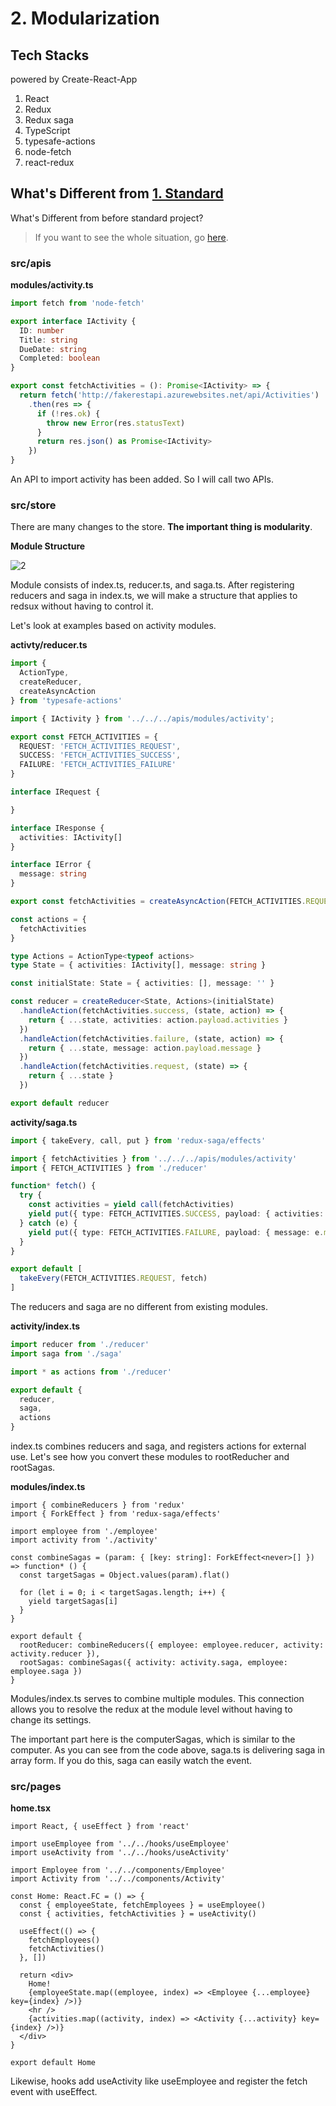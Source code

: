 # 2. Modularization

## Tech Stacks

powered by Create-React-App

1. React
2. Redux
3. Redux saga
4. TypeScript
5. typesafe-actions
6. node-fetch
7. react-redux

## What's Different from [1. Standard](https://github.com/Vallista/Beautiful-React-Redux-Typescript/tree/1.standard)

What's Different from before standard project?

> If you want to see the whole situation, go [here](https://github.com/Vallista/Beautiful-React-Redux-Typescript/tree/1.standard).

### src/apis

**modules/activity.ts**

```ts
import fetch from 'node-fetch'

export interface IActivity {
  ID: number
  Title: string
  DueDate: string
  Completed: boolean
}

export const fetchActivities = (): Promise<IActivity> => {
  return fetch('http://fakerestapi.azurewebsites.net/api/Activities')
    .then(res => {
      if (!res.ok) {
        throw new Error(res.statusText)
      }
      return res.json() as Promise<IActivity>
    })
}

```

An API to import activity has been added. So I will call two APIs.

### src/store

There are many changes to the store. **The important thing is modularity**.

**Module Structure**

![2](https://github.com/Vallista/Beautiful-React-Redux-Typescript/blob/2.modularization/screenshots/1.png?raw=true)

Module consists of index.ts, reducer.ts, and saga.ts. After registering reducers and saga in index.ts, we will make a structure that applies to redsux without having to control it.

Let's look at examples based on activity modules.

**activty/reducer.ts**

```ts
import {
  ActionType,
  createReducer,
  createAsyncAction
} from 'typesafe-actions'

import { IActivity } from '../../../apis/modules/activity';

export const FETCH_ACTIVITIES = {
  REQUEST: 'FETCH_ACTIVITIES_REQUEST',
  SUCCESS: 'FETCH_ACTIVITIES_SUCCESS',
  FAILURE: 'FETCH_ACTIVITIES_FAILURE'
}

interface IRequest {

}

interface IResponse {
  activities: IActivity[]
}

interface IError {
  message: string
}

export const fetchActivities = createAsyncAction(FETCH_ACTIVITIES.REQUEST, FETCH_ACTIVITIES.SUCCESS, FETCH_ACTIVITIES.FAILURE)<IRequest, IResponse, IError>()

const actions = {
  fetchActivities
}

type Actions = ActionType<typeof actions>
type State = { activities: IActivity[], message: string }

const initialState: State = { activities: [], message: '' }

const reducer = createReducer<State, Actions>(initialState)
  .handleAction(fetchActivities.success, (state, action) => {
    return { ...state, activities: action.payload.activities }
  })
  .handleAction(fetchActivities.failure, (state, action) => {
    return { ...state, message: action.payload.message }
  })
  .handleAction(fetchActivities.request, (state) => {
    return { ...state }
  })

export default reducer
```

**activity/saga.ts**

```ts
import { takeEvery, call, put } from 'redux-saga/effects'

import { fetchActivities } from '../../../apis/modules/activity'
import { FETCH_ACTIVITIES } from './reducer'

function* fetch() {
  try {
    const activities = yield call(fetchActivities)
    yield put({ type: FETCH_ACTIVITIES.SUCCESS, payload: { activities: activities } })
  } catch (e) {
    yield put({ type: FETCH_ACTIVITIES.FAILURE, payload: { message: e.message } })
  }
}

export default [
  takeEvery(FETCH_ACTIVITIES.REQUEST, fetch)
]
```

The reducers and saga are no different from existing modules.

**activity/index.ts**

```ts
import reducer from './reducer'
import saga from './saga'

import * as actions from './reducer'

export default {
  reducer,
  saga,
  actions
}
```

index.ts combines reducers and saga, and registers actions for external use. Let's see how you convert these modules to rootReducher and rootSagas.

**modules/index.ts**

```tsx
import { combineReducers } from 'redux'
import { ForkEffect } from 'redux-saga/effects'

import employee from './employee'
import activity from './activity'

const combineSagas = (param: { [key: string]: ForkEffect<never>[] }) => function* () {
  const targetSagas = Object.values(param).flat()

  for (let i = 0; i < targetSagas.length; i++) {
    yield targetSagas[i]
  }
}

export default {
  rootReducer: combineReducers({ employee: employee.reducer, activity: activity.reducer }),
  rootSagas: combineSagas({ activity: activity.saga, employee: employee.saga })
}
```

Modules/index.ts serves to combine multiple modules. This connection allows you to resolve the redux at the module level without having to change its settings.

The important part here is the computerSagas, which is similar to the computer. As you can see from the code above, saga.ts is delivering saga in array form. If you do this, saga can easily watch the event.

### src/pages

**home.tsx**

```tsx
import React, { useEffect } from 'react'

import useEmployee from '../../hooks/useEmployee'
import useActivity from '../../hooks/useActivity'

import Employee from '../../components/Employee'
import Activity from '../../components/Activity'

const Home: React.FC = () => {
  const { employeeState, fetchEmployees } = useEmployee()
  const { activities, fetchActivities } = useActivity()

  useEffect(() => {
    fetchEmployees()
    fetchActivities()
  }, [])

  return <div>
    Home!
    {employeeState.map((employee, index) => <Employee {...employee} key={index} />)}
    <hr />
    {activities.map((activity, index) => <Activity {...activity} key={index} />)}
  </div>
}

export default Home
```

Likewise, hooks add useActivity like useEmployee and register the fetch event with useEffect.
